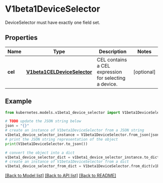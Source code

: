 # V1beta1DeviceSelector

DeviceSelector must have exactly one field set.

## Properties

Name | Type | Description | Notes
------------ | ------------- | ------------- | -------------
**cel** | [**V1beta1CELDeviceSelector**](V1beta1CELDeviceSelector.md) | CEL contains a CEL expression for selecting a device. | [optional] 

## Example

```python
from kubernetes.models.v1beta1_device_selector import V1beta1DeviceSelector

# TODO update the JSON string below
json = "{}"
# create an instance of V1beta1DeviceSelector from a JSON string
v1beta1_device_selector_instance = V1beta1DeviceSelector.from_json(json)
# print the JSON string representation of the object
print(V1beta1DeviceSelector.to_json())

# convert the object into a dict
v1beta1_device_selector_dict = v1beta1_device_selector_instance.to_dict()
# create an instance of V1beta1DeviceSelector from a dict
v1beta1_device_selector_from_dict = V1beta1DeviceSelector.from_dict(v1beta1_device_selector_dict)
```
[[Back to Model list]](../README.md#documentation-for-models) [[Back to API list]](../README.md#documentation-for-api-endpoints) [[Back to README]](../README.md)


